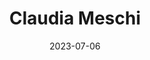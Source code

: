 ---
title: Claudia Meschi
sort: Meschi Claudia
date: 2023-07-06
role: Geschäftsführerin
email: claudia.meschi@adesso-sozialberatung.ch
phone: 062 207 00 10
edu:
  - Sozialarbeiterin & Sozialpädagogin FH
  - Fachkurse in Besuchsregelung, Mediation, Kommunikation und Betriebsökonomie
  - Dozentin im Bereich Führung und betriebliche Gesundheitserhaltung
  - CAS Gesundheitsmanagement Fachhochschule Luzern 
  - Stressmanagement und Stressregulations-Trainerin SZS (Schweiz. Zentrum Stressforschung)
core:
  - Beratungen von Familien in komplexen Situationen
  - Vermittlung und Mediation bei (Hoch) Strittigkeit
  - Fürungserfahrung in Betrieblicher Sozialberatung
  - Führung von Kindes- und Erwachsenenschutzmandaten
---
